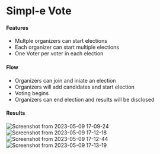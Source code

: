 # Simpl-e Vote  

#### Features
- Multple organizers can start elections
- Each organizer can start multiple elections
- One Voter per voter in each election
#### Flow
- Organizers can join and iniate an election
- Organizers will add candidates and start election
- Voting begins
- Organizers can end election and results will be disclosed
#### Results
![Screenshot from 2023-05-09 17-09-24](https://github.com/Lakshmishreya-Bapatuyeruguti/simpl-E-Vote-Frontend/assets/122250979/bed61724-6bf8-4c66-a17e-635d8468c03e)
![Screenshot from 2023-05-09 17-12-18](https://github.com/Lakshmishreya-Bapatuyeruguti/simpl-E-Vote-Frontend/assets/122250979/1247fd70-549b-42bd-8157-d4877cf03459)
![Screenshot from 2023-05-09 17-12-44](https://github.com/Lakshmishreya-Bapatuyeruguti/simpl-E-Vote-Frontend/assets/122250979/7333f664-5512-4205-a619-386c32433a6a)
![Screenshot from 2023-05-09 17-13-19](https://github.com/Lakshmishreya-Bapatuyeruguti/simpl-E-Vote-Frontend/assets/122250979/7e649ec8-906d-4605-8d2d-6237f62053bc)

